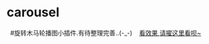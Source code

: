 # carousel

   #旋转木马轮播图小插件.有待整理完善..(-_-)
  
  <a href="http://htmlpreview.github.io/?https://github.com/zhangjt/carousel/blob/master/index.html">看效果,请擢这里看呗~</a>
